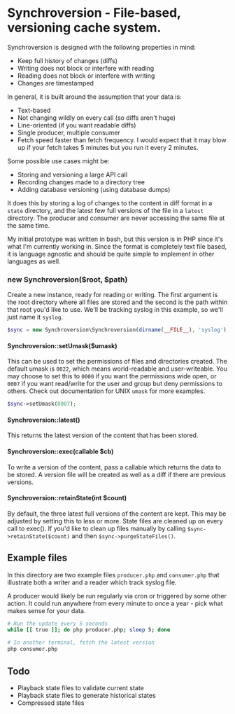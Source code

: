 Synchroversion - File-based, versioning cache system.
===================================================

Synchroversion is designed with the following properties in mind:

- Keep full history of changes (diffs)
- Writing does not block or interfere with reading
- Reading does not block or interfere with writing
- Changes are timestamped

In general, it is built around the assumption that your data is:

- Text-based
- Not changing wildly on every call (so diffs aren't huge)
- Line-oriented (if you want readable diffs)
- Single producer, multiple consumer
- Fetch speed faster than fetch frequency. I would expect that it may blow
  up if your fetch takes 5 minutes but you run it every 2 minutes.

Some possible use cases might be:

- Storing and versioning a large API call
- Recording changes made to a directory tree
- Adding database versioning (using database dumps)

It does this by storing a log of changes to the content in diff format in
a `state` directory, and the latest few full versions of the file in a `latest`
directory. The producer and consumer are never accessing the same file at the
same time.

My initial prototype was written in bash, but this version is in PHP since it's
what I'm currently working in. Since the format is completely text file based,
it is language agnostic and should be quite simple to implement in other
languages as well.

### new Synchroversion($root, $path)

Create a new instance, ready for reading or writing. The first argument is the
root directory where all files are stored and the second is the path within
that root you'd like to use. We'll be tracking syslog in this example, so we'll
just name it `syslog`.

```php
$sync = new Synchroversion\Synchroversion(dirname(__FILE__), 'syslog');
```

#### Synchroversion::setUmask($umask)

This can be used to set the permissions of files and directories created. The
default umask is `0022`, which means world-readable and user-writeable. You may
choose to set this to `0000` if you want the permissions wide open, or `0007`
if you want read/write for the user and group but deny permissions to others.
Check out documentation for UNIX `umask` for more examples.

```php
$sync->setUmask(0007);
```

#### Synchroversion::latest()

This returns the latest version of the content that has been stored.

#### Synchroversion::exec(callable $cb)

To write a version of the content, pass a callable which returns the data
to be stored. A version file will be created as well as a diff if there
are previous versions.

#### Synchroversion::retainState(int $count)

By default, the three latest full versions of the content are kept. This may
be adjusted by setting this to less or more. State files are cleaned up on
every call to exec(). If you'd like to clean up files manually by calling
`$sync->retainState($count)` and then `$sync->purgeStateFiles()`.

## Example files

In this directory are two example files `producer.php` and `consumer.php` that
illustrate both a writer and a reader which track syslog file.

A producer would likely be run regularly via cron or triggered by some other
action. It could run anywhere from every minute to once a year - pick what
makes sense for your data.

```bash
# Run the update every 5 seconds
while [[ true ]]; do php producer.php; sleep 5; done

# In another terminal, fetch the latest version
php consumer.php
```

## Todo

- Playback state files to validate current state
- Playback state files to generate historical states
- Compressed state files
